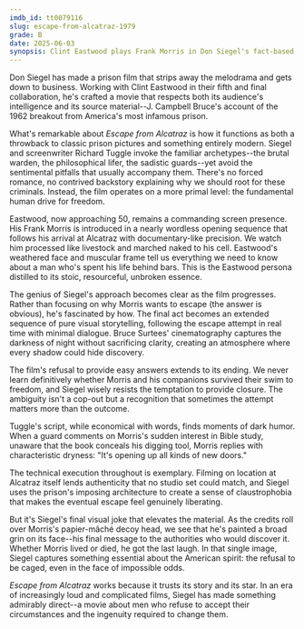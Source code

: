 ```yaml
---
imdb_id: tt0079116
slug: escape-from-alcatraz-1979
grade: B
date: 2025-06-03
synopsis: Clint Eastwood plays Frank Morris in Don Siegel's fact-based account of the only unresolved escape from the supposedly "escape-proof" prison.
---
```


Don Siegel has made a prison film that strips away the melodrama and gets down to business. Working with Clint Eastwood in their fifth and final collaboration, he's crafted a movie that respects both its audience's intelligence and its source material--J. Campbell Bruce's account of the 1962 breakout from America's most infamous prison.

What's remarkable about _Escape from Alcatraz_ is how it functions as both a throwback to classic prison pictures and something entirely modern. Siegel and screenwriter Richard Tuggle invoke the familiar archetypes--the brutal warden, the philosophical lifer, the sadistic guards--yet avoid the sentimental pitfalls that usually accompany them. There's no forced romance, no contrived backstory explaining why we should root for these criminals. Instead, the film operates on a more primal level: the fundamental human drive for freedom.

Eastwood, now approaching 50, remains a commanding screen presence. His Frank Morris is introduced in a nearly wordless opening sequence that follows his arrival at Alcatraz with documentary-like precision. We watch him processed like livestock and marched naked to his cell. Eastwood's weathered face and muscular frame tell us everything we need to know about a man who's spent his life behind bars. This is the Eastwood persona distilled to its stoic, resourceful, unbroken essence.

The genius of Siegel's approach becomes clear as the film progresses. Rather than focusing on why Morris wants to escape (the answer is obvious), he's fascinated by how. The final act becomes an extended sequence of pure visual storytelling, following the escape attempt in real time with minimal dialogue. Bruce Surtees' cinematography captures the darkness of night without sacrificing clarity, creating an atmosphere where every shadow could hide discovery.

The film's refusal to provide easy answers extends to its ending. We never learn definitively whether Morris and his companions survived their swim to freedom, and Siegel wisely resists the temptation to provide closure. The ambiguity isn't a cop-out but a recognition that sometimes the attempt matters more than the outcome.

Tuggle's script, while economical with words, finds moments of dark humor. When a guard comments on Morris's sudden interest in Bible study, unaware that the book conceals his digging tool, Morris replies with characteristic dryness: "It's opening up all kinds of new doors." 

The technical execution throughout is exemplary. Filming on location at Alcatraz itself lends authenticity that no studio set could match, and Siegel uses the prison's imposing architecture to create a sense of claustrophobia that makes the eventual escape feel genuinely liberating.

But it's Siegel's final visual joke that elevates the material. As the credits roll over Morris's papier-mâché decoy head, we see that he's painted a broad grin on its face--his final message to the authorities who would discover it. Whether Morris lived or died, he got the last laugh. In that single image, Siegel captures something essential about the American spirit: the refusal to be caged, even in the face of impossible odds.

_Escape from Alcatraz_ works because it trusts its story and its star. In an era of increasingly loud and complicated films, Siegel has made something admirably direct--a movie about men who refuse to accept their circumstances and the ingenuity required to change them. 